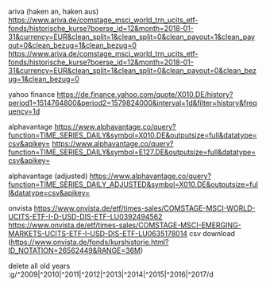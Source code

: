 ariva (haken an, haken aus)
https://www.ariva.de/comstage_msci_world_trn_ucits_etf-fonds/historische_kurse?boerse_id=12&month=2018-01-31&currency=EUR&clean_split=1&clean_split=0&clean_payout=1&clean_payout=0&clean_bezug=1&clean_bezug=0
https://www.ariva.de/comstage_msci_world_trn_ucits_etf-fonds/historische_kurse?boerse_id=12&month=2018-01-31&currency=EUR&clean_split=1&clean_split=0&clean_payout=0&clean_bezug=1&clean_bezug=0

yahoo finance
https://de.finance.yahoo.com/quote/X010.DE/history?period1=1514764800&period2=1579824000&interval=1d&filter=history&frequency=1d

alphavantage
https://www.alphavantage.co/query?function=TIME_SERIES_DAILY&symbol=X010.DE&outputsize=full&datatype=csv&apikey=<apikey>
https://www.alphavantage.co/query?function=TIME_SERIES_DAILY&symbol=E127.DE&outputsize=full&datatype=csv&apikey=<apikey>

alphavantage (adjusted)
https://www.alphavantage.co/query?function=TIME_SERIES_DAILY_ADJUSTED&symbol=X010.DE&outputsize=full&datatype=csv&apikey=<apikey>

onvista
https://www.onvista.de/etf/times-sales/COMSTAGE-MSCI-WORLD-UCITS-ETF-I-D-USD-DIS-ETF-LU0392494562
https://www.onvista.de/etf/times-sales/COMSTAGE-MSCI-EMERGING-MARKETS-UCITS-ETF-I-USD-DIS-ETF-LU0635178014
csv download
(https://www.onvista.de/fonds/kurshistorie.html?ID_NOTATION=26562449&RANGE=36M)

delete all old years
:g/^2009\|^2010\|^2011\|^2012\|^2013\|^2014\|^2015\|^2016\|^2017/d
